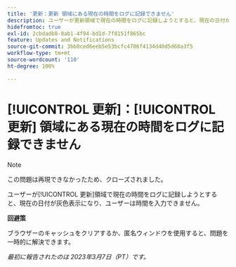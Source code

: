 ```yaml
---
title: '更新：更新 領域にある現在の時間をログに記録できません'
description: ユーザーが更新領域で現在の時間をログに記録しようとすると、現在の日付が灰色表示になり、ユーザーは時間を入力できません。
hidefromtoc: true
exl-id: 2cbdadb8-0ab1-4f94-bd1d-7f8151f865bc
feature: Updates and Notifications
source-git-commit: 3bb0ced6eeb5e53bcfc4706f4134d40d5d68a3f5
workflow-type: tm+mt
source-wordcount: '110'
ht-degree: 100%

---
```


# [!UICONTROL 更新]：[!UICONTROL 更新] 領域にある現在の時間をログに記録できません

>[!NOTE]
>
>この問題は再現できなかったため、クローズされました。

ユーザーが[!UICONTROL 更新]領域で現在の時間をログに記録しようとすると、現在の日付が灰色表示になり、ユーザーは時間を入力できません。

**回避策**

ブラウザーのキャッシュをクリアするか、匿名ウィンドウを使用すると、問題を一時的に解決できます。

_最初に報告されたのは 2023年3月7日（PT）です。_
